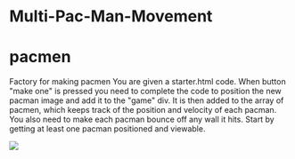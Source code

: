 # Multi-Pac-Man-Movement
# pacmen
Factory for making pacmen
You are given a starter.html code.
When button "make one" is pressed you need to complete the code 
to position the new pacman image and add it to the "game" div. It is then added to the array of pacmen, which keeps track of the position and velocity of each pacman.
You also need to make each pacman bounce off any wall it hits. 
Start by getting at least one pacman positioned and viewable. 

<img src="PacMan1.png">
